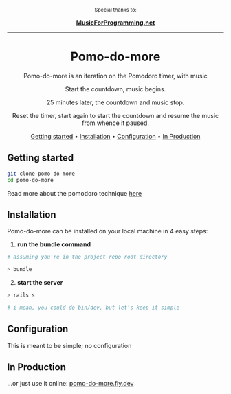 
<div align="center">

<sup>Special thanks to:</sup>

<a href="https://musicforprogramming.net/latest/">
  <b>
    MusicForProgramming.net
  </b>
</a>

<hr />

# Pomo-do-more


Pomo-do-more is an iteration on the Pomodoro timer, with music

Start the countdown, music begins.

25 minutes later, the countdown and music stop.

Reset the timer, start again to start the countdown and resume the music from whence it paused.

[Getting started](#getting-started) •
[Installation](#installation) •
[Configuration](#configuration) •
[In Production](#in-production)

</div>

## Getting started

```bash
git clone pomo-do-more
cd pomo-do-more
```

Read more about the pomodoro technique [here](https://www.google.com/search?client=firefox-b-1-d&q=pomodoro+technique)

## Installation

Pomo-do-more can be installed on your local machine in 4 easy steps:

1. **run the bundle command**

```bash
# assuming you're in the project repo root directory

> bundle
```

2. **start the server**

```bash
> rails s

# i mean, you could do bin/dev, but let's keep it simple
```

## Configuration

This is meant to be simple; no configuration

## In Production

...or just use it online: [pomo-do-more.fly.dev](https://pomo-do-more.fly.dev/)